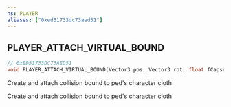 ```yaml
---
ns: PLAYER
aliases: ["0xed51733dc73aed51"]
---
```

## PLAYER_ATTACH_VIRTUAL_BOUND

```c
// 0xED51733DC73AED51
void PLAYER_ATTACH_VIRTUAL_BOUND(Vector3 pos, Vector3 rot, float fCapsuleLen, float fCapsuleRad);
```

Create and attach collision bound to ped's character cloth

Create and attach collision bound to ped's character cloth


